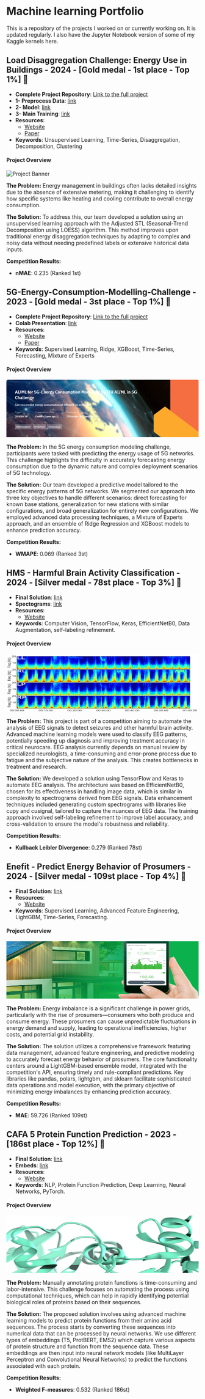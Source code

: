 # Machine learning Portfolio 

This is a repository of the projects I worked on or currently working on. It is updated regularly. I also have the Jupyter Notebook version of some of my Kaggle kernels here.

## Load Disaggregation Challenge: Energy Use in Buildings - 2024 - [Gold medal - 1st place - Top 1%] 🥇
- **Complete Project Repository**: [Link to the full project](https://github.com/rafaelsudbrackzimmermann/1-PLACE-SOLUTION-Adrenalin-Load-Disaggregation-Challenge/tree/main)
- **1- Preprocess Data**: [link](https://github.com/rafaelsudbrackzimmermann/1-PLACE-SOLUTION-Adrenalin-Load-Disaggregation-Challenge/blob/main/Submission%201/code/_1_pre_process.py)
- **2- Model**: [link](https://github.com/rafaelsudbrackzimmermann/1-PLACE-SOLUTION-Adrenalin-Load-Disaggregation-Challenge/blob/main/Submission%201/code/_2_model.py)
- **3- Main Training**: [link](https://github.com/rafaelsudbrackzimmermann/1-PLACE-SOLUTION-Adrenalin-Load-Disaggregation-Challenge/blob/main/Submission%201/code/_4_main_train.py)
- **Resources**: 
  - [Website](https://adrenalin.energy/Load-Disaggregation-Challenge-Energy-use-in-buildings)
  - [Paper](https://github.com/rafaelsudbrackzimmermann/1-PLACE-SOLUTION-ADRENALIN/blob/main/Submission%201/Report.docx)
- **Keywords**: Unsupervised Learning, Time-Series, Disaggregation, Decomposition, Clustering 

#### Project Overview
<img src="https://raw.githubusercontent.com/rafaelsudbrackzimmermann/1-PLACE-SOLUTION-Adrenalin-Load-Disaggregation-Challenge/main/Submission%201/Banner2.png" alt="Project Banner" width="600" height="150">

**The Problem:**
Energy management in buildings often lacks detailed insights due to the absence of extensive metering, making it challenging to identify how specific systems like heating and cooling contribute to overall energy consumption.

**The Solution:**
To address this, our team developed a solution using an unsupervised learning approach with the Adjusted STL (Seasonal-Trend Decomposition using LOESS) algorithm. This method improves upon traditional energy disaggregation techniques by adapting to complex and noisy data without needing predefined labels or extensive historical data inputs.

**Competition Results:**
- **nMAE**: 0.235 (Ranked 1st)

## 5G-Energy-Consumption-Modelling-Challenge - 2023 - [Gold medal - 3st place - Top 1%] 🥇
- **Complete Project Repository**: [Link to the full project](https://github.com/ITU-AI-ML-in-5G-Challenge/-3-Place-Solution-5G-Energy-Consumption-Modelling-Challenge)
- **Colab Presentation**: [link](https://github.com/ITU-AI-ML-in-5G-Challenge/-3-Place-Solution-5G-Energy-Consumption-Modelling-Challenge/blob/main/ITU_5G_Model_WMAPE-0.69.ipynb)
- **Resources**: 
  - [Website](https://aiforgood.itu.int/event/5g-energy-consumption-modelling-ai-ml-solutions-for-climate-change/)
  - [Paper](https://github.com/ITU-AI-ML-in-5G-Challenge/-3-Place-Solution-5G-Energy-Consumption-Modelling-Challenge/blob/main/ITUJ-2024-0022.R2_APR_TSB_EDIT.pdf)
- **Keywords**: Supervised Learning, Ridge, XGBoost, Time-Series, Forecasting, Mixture of Experts

#### Project Overview
<img src="https://raw.githubusercontent.com/ITU-AI-ML-in-5G-Challenge/-3-Place-Solution-5G-Energy-Consumption-Modelling-Challenge/main/Banner.png" alt="Project Banner" width="600" height="150">

**The Problem:**
In the 5G energy consumption modeling challenge, participants were tasked with predicting the energy usage of 5G networks. This challenge highlights the difficulty in accurately forecasting energy consumption due to the dynamic nature and complex deployment scenarios of 5G technology.

**The Solution:**
Our team developed a predictive model tailored to the specific energy patterns of 5G networks. We segmented our approach into three key objectives to handle different scenarios: direct forecasting for known base stations, generalization for new stations with similar configurations, and broad generalization for entirely new configurations. We employed advanced data processing techniques, a Mixture of Experts approach, and an ensemble of Ridge Regression and XGBoost models to enhance prediction accuracy.

**Competition Results:**
- **WMAPE**: 0.069 (Ranked 3st)

## HMS - Harmful Brain Activity Classification - 2024 - [Silver medal - 78st place - Top 3%] 🥈
- **Final Solution**: [link](https://www.kaggle.com/code/rafaelzimmermann1/no-ensemble-new-spectrograms-label-refine)
- **Spectograms**: [link](https://www.kaggle.com/code/rafaelzimmermann1/hms-spectrogram-creation-using-gpu)
- **Resources**: 
  - [Website](https://www.kaggle.com/competitions/hms-harmful-brain-activity-classification/overview)
- **Keywords**: Computer Vision, TensorFlow, Keras, EfficientNetB0, Data Augmentation, self-labeling refinement.

#### Project Overview
<img src="https://raw.githubusercontent.com/rafaelsudbrackzimmermann/-MachineLearning/main/portfolios/HMS/header.png" alt="Project Banner" width="600" height="150">

**The Problem:**
This project is part of a competition aiming to automate the analysis of EEG signals to detect seizures and other harmful brain activity. Advanced machine learning models were used to classify EEG patterns, potentially speeding up diagnosis and improving treatment accuracy in critical neurocare.
EEG analysis currently depends on manual review by specialized neurologists, a time-consuming and error-prone process due to fatigue and the subjective nature of the analysis. This creates bottlenecks in treatment and research.

**The Solution:**
We developed a solution using TensorFlow and Keras to automate EEG analysis. The architecture was based on EfficientNetB0, chosen for its effectiveness in handling image data, which is similar in complexity to spectrograms derived from EEG signals. Data enhancement techniques included generating custom spectrograms with libraries like cupy and cusignal, tailored to capture the nuances of EEG data. The training approach involved self-labeling refinement to improve label accuracy, and cross-validation to ensure the model's robustness and reliability.

**Competition Results:**
- **Kullback Leibler Divergence**: 0.279 (Ranked 78st)
  
## Enefit - Predict Energy Behavior of Prosumers - 2024 - [Silver medal - 109st place - Top 4%] 🥈
- **Final Solution**: [link](https://github.com/rafaelsudbrackzimmermann/-MachineLearning/blob/main/portfolios/enefit/enefit-final-submission.ipynb)
- **Resources**: 
  - [Website](https://www.kaggle.com/competitions/predict-energy-behavior-of-prosumers/overview)
- **Keywords**: Supervised Learning, Advanced Feature Engineering, LightGBM, Time-Series, Forecasting.

#### Project Overview
<img src="https://raw.githubusercontent.com/rafaelsudbrackzimmermann/-MachineLearning/main/portfolios/enefit/Banner.png" alt="Project Banner" width="600" height="150">

**The Problem:**
Energy imbalance is a significant challenge in power grids, particularly with the rise of prosumers—consumers who both produce and consume energy. These prosumers can cause unpredictable fluctuations in energy demand and supply, leading to operational inefficiencies, higher costs, and potential grid instability.

**The Solution:**
The solution utilizes a comprehensive framework featuring data management, advanced feature engineering, and predictive modeling to accurately forecast energy behavior of prosumers. The core functionality centers around a LightGBM-based ensemble model, integrated with the competition's API, ensuring timely and rule-compliant predictions. Key libraries like pandas, polars, lightgbm, and sklearn facilitate sophisticated data operations and model execution, with the primary objective of minimizing energy imbalances by enhancing prediction accuracy.

**Competition Results:**
- **MAE**: 59.726 (Ranked 109st)

## CAFA 5 Protein Function Prediction - 2023 - [186st place - Top 12%] 🥈
- **Final Solution**: [link](https://github.com/rafaelsudbrackzimmermann/-MachineLearning/blob/main/portfolios/CAFA5/model-t5-embeds-cafa5.ipynb)
- **Embeds**: [link](https://github.com/rafaelsudbrackzimmermann/-MachineLearning/blob/main/portfolios/CAFA5/embed_ProtT5.ipynb)
- **Resources**: 
  - [Website](https://www.kaggle.com/competitions/cafa-5-protein-function-prediction)
- **Keywords**: NLP, Protein Function Prediction, Deep Learning, Neural Networks, PyTorch.

#### Project Overview
<img src="https://raw.githubusercontent.com/rafaelsudbrackzimmermann/-MachineLearning/main/portfolios/CAFA5/Banner.png" alt="Project Banner" width="600" height="150">

**The Problem:**
Manually annotating protein functions is time-consuming and labor-intensive. This challenge focuses on automating the process using computational techniques, which can help in rapidly identifying potential biological roles of proteins based on their sequences.

**The Solution:**
The proposed solution involves using advanced machine learning models to predict protein functions from their amino acid sequences. The process starts by converting these sequences into numerical data that can be processed by neural networks. We use different types of embeddings (T5, ProtBERT, EMS2) which capture various aspects of protein structure and function from the sequence data. These embeddings are then input into neural network models (like MultiLayer Perceptron and Convolutional Neural Networks) to predict the functions associated with each protein. 

**Competition Results:**
- **Weighted F-measures**: 0.532 (Ranked 186st)





